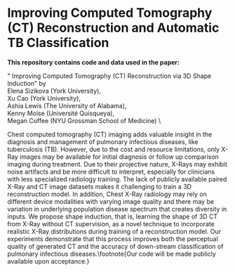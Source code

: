 #  Improving Computed Tomography (CT) Reconstruction and Automatic TB Classification

**This repository contains code and data used in the paper:**

" Improving Computed Tomography (CT) Reconstruction via 3D Shape Induction" by \
Elena Sizikova (York University),  \
Xu Cao (York University),  \
Ashia Lewis (The University of Alabama),  \
Kenny Moise (Université Quisqueya), \
Megan Coffee (NYU Grossman School of Medicine)  \

Chest computed tomography (CT) imaging adds valuable insight in the diagnosis and management of pulmonary infectious diseases, like tuberculosis (TB). However, due to the cost and resource limitations, only X-Ray images may be available for initial diagnosis or follow up comparison imaging during treatment. Due to their projective nature, X-Rays may exhibit noise artifacts and be more difficult to interpret, especially for clinicians with less specialized radiology training. The lack of publicly available paired X-Ray and CT image datasets makes it challenging to train a 3D reconstruction model. In addition, Chest X-Ray radiology may rely on different device modalities with varying image quality and there may be variation in underlying population disease spectrum that creates diversity in inputs. We propose shape induction, that is, learning the shape of 3D CT from X-Ray without CT supervision, as a novel technique to incorporate realistic X-Ray distributions during training of a reconstruction model. Our experiments demonstrate that this process improves both the perceptual quality of generated CT and the accuracy of down-stream classification of pulmonary infectious diseases.\footnote{Our code will be made publicly available upon acceptance.} 

